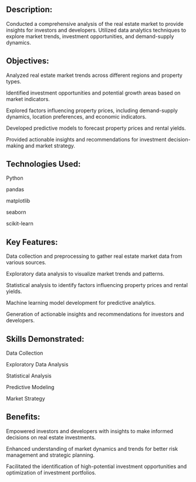 Description:
--------------
Conducted a comprehensive analysis of the real estate market to provide insights for investors and developers. Utilized data analytics techniques to explore market trends, investment opportunities, and demand-supply dynamics.

Objectives:
----------------
Analyzed real estate market trends across different regions and property types.

Identified investment opportunities and potential growth areas based on market indicators.

Explored factors influencing property prices, including demand-supply dynamics, location preferences, and economic indicators.

Developed predictive models to forecast property prices and rental yields.

Provided actionable insights and recommendations for investment decision-making and market strategy.

Technologies Used:
------------------
Python

pandas

matplotlib

seaborn

scikit-learn

Key Features:
---------------------
Data collection and preprocessing to gather real estate market data from various sources.

Exploratory data analysis to visualize market trends and patterns.

Statistical analysis to identify factors influencing property prices and rental yields.

Machine learning model development for predictive analytics.

Generation of actionable insights and recommendations for investors and developers.

Skills Demonstrated:
-------------------------
Data Collection

Exploratory Data Analysis

Statistical Analysis

Predictive Modeling

Market Strategy

Benefits:
----------------
Empowered investors and developers with insights to make informed decisions on real estate investments.

Enhanced understanding of market dynamics and trends for better risk management and strategic planning.

Facilitated the identification of high-potential investment opportunities and optimization of investment portfolios.
